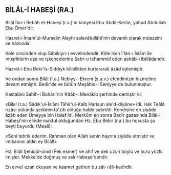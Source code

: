 ## BİLÂL-İ HABEŞİ (RA.)

Bilâl İbn-i Rebâh el-Habeşi (r.a.)'ın künyesi Ebu Abdil-Kerîm, yahud Abdullah Ebu Ömer'dir.

Hazret-i İmam'ul-Murselin Aleyhi salevâtullâhi'nin devamlı olarak müezzini ve hâzinidir.

Köle cinsinden olup Sâbikiyn-i evvelindendir. Köle iken İ'lân-ı İslâm ile müşriklerin eza ve iş­kencelerine Sabr-u tehammül eden ashâb-ı ibtilâdandır.

Hazret-i Ebu Bekr'is-Sıddıyk kölelikten kurta­rarak âzâd eylemiştir.

Ve ondan sonra Bilâl (r.a.) Nebiyy-i Ekrem (s.a.v.) efendimizin hizmetine devam etmiştir. Bedir'de ve bütün Meşâhid-i Seniyye de bulunmuş­tur.

Kastalâni Sahîh-i Buhâri'nin Kitâb-ı Menâkıb şerhinde demiştir ki:

«Bilal (r.a.) Sâdık'ul-İslâm Tâhir'ul-Kalb Harisun ale'd-diyâne» idi. Hak Teâlâ rızâsı yolunda şediden ta'zib olduğu halde sabretti. Kendisine en ziyâde âzâb eden Ümeyye bin Halef idi. Merkûm en sonra Bedir gazasında Bilâl-i Habeşi'­nin elinde maktul olduğundan Hz. Ebu Bekir (r.a.) bu hususta şu beyti buyurdu (Meali):

«Seni tebrik ederim. Rahman olan Allah se­nin hayrını ziyâde etmiştir ve intikamını aldın ey Bilâl!»

Hz. Bilâl Şehidûl-ümd (Pek esmer) ve ahıf ve pek uzun boylu ve kuru yüzlü imişler. Mekke'de doğmuş ve aslı Habeşe'dendir.

En evvel ezan okuyan ve kaamet getiren bu zât-ı âli-kadirdir.
